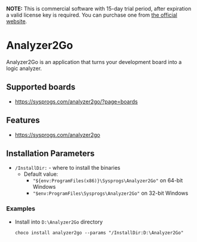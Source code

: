 

**NOTE:** This is commercial software with 15-day trial period, after expiration a valid license key is required. You can purchase one from [the official website](https://sysprogs.com/analyzer2go).

# Analyzer2Go
Analyzer2Go is an application that turns your development board into a logic analyzer.

## Supported boards
* https://sysprogs.com/analyzer2go/?page=boards

## Features
* https://sysprogs.com/analyzer2go

## Installation Parameters
* `/InstallDir:` - where to install the binaries
  - Default value:
    - `"${env:ProgramFiles(x86)}\Sysprogs\Analyzer2Go"` on 64-bit Windows
    - `"$env:ProgramFiles\Sysprogs\Analyzer2Go"` on 32-bit Windows

### Examples
* Install into `D:\Analyzer2Go` directory
  ```
  choco install analyzer2go --params "/InstallDir:D:\Analyzer2Go"
  ```